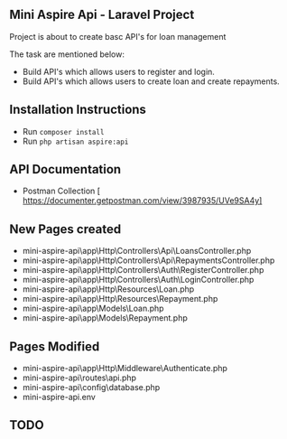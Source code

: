 ## Mini Aspire Api - Laravel Project

Project is about to create basc API's for loan management

The task are mentioned below:

 - Build API's which allows users to register and login.
 - Build API's which allows users to create loan and create repayments.

## Installation Instructions

- Run `composer install`
- Run `php artisan aspire:api`

## API Documentation

- Postman Collection [ https://documenter.getpostman.com/view/3987935/UVe9SA4y]

## New Pages created
- mini-aspire-api\app\Http\Controllers\Api\LoansController.php
- mini-aspire-api\app\Http\Controllers\Api\RepaymentsController.php
- mini-aspire-api\app\Http\Controllers\Auth\RegisterController.php
- mini-aspire-api\app\Http\Controllers\Auth\LoginController.php
- mini-aspire-api\app\Http\Resources\Loan.php
- mini-aspire-api\app\Http\Resources\Repayment.php
- mini-aspire-api\app\Models\Loan.php
- mini-aspire-api\app\Models\Repayment.php

## Pages Modified
- mini-aspire-api\app\Http\Middleware\Authenticate.php
- mini-aspire-api\routes\api.php
- mini-aspire-api\config\database.php
- mini-aspire-api\.env

## TODO
